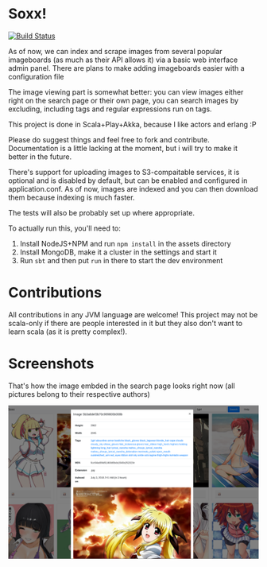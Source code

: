 # Soxx!

[![Build Status](https://travis-ci.org/vaartis/soxx.svg?branch=master)](https://travis-ci.org/vaartis/soxx)

As of now, we can index and scrape images from several popular imageboards
(as much as their API allows it) via a basic web interface admin panel. There are
plans to make adding imageboards easier with a configuration file

The image viewing part is somewhat better: you can view images either
right on the search page or their own page, you can search images by
excluding, including tags and regular expressions run on tags.

This project is done in Scala+Play+Akka, because I like actors and erlang :P

Please do suggest things and feel free to fork and contribute. Documentation
is a little lacking at the moment, but i will try to make it better in the future.

There's support for uploading images to S3-compaitable services, it is optional
and is disabled by default, but can be enabled and configured in application.conf.
As of now, images are indexed and you can then download them because indexing is much faster.

The tests will also be probably set up where appropriate.

To actually run this, you'll need to:

1. Install NodeJS+NPM and run `npm install` in the assets directory
2. Install MongoDB, make it a cluster in the settings and start it
3. Run `sbt` and then put `run` in there to start the dev environment

# Contributions

All contributions in any JVM language are welcome! This project may
not be scala-only if there are people interested in it but they also
don't want to learn scala (as it is pretty complex!).

# Screenshots

That's how the image embded in the search page looks right now (all pictures
belong to their respective authors)

![Embedded image](screenshots/embedded.png)
